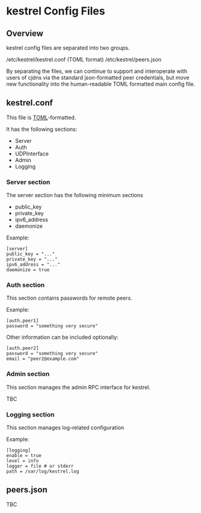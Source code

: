 # kestrel Config Files

## Overview

kestrel config files are separated into two groups. 

/etc/kestrel/kestrel.conf (TOML format)
/etc/kestrel/peers.json

By separating the files, we can continue to support and interoperate with users of cjdns via the standard json-formatted peer credentials, but move new functionality into the human-readable TOML formatted main config file.

## kestrel.conf

This file is [TOML](https://github.com/toml-lang/toml)-formatted.

It has the following sections:

* Server
* Auth
* UDPInterface
* Admin
* Logging 

### Server section

The server section has the following minimum sections
* public_key
* private_key
* ipv6_address
* daemonize

Example:

    [server]
    public_key = "..."
    private_key = "..."
    ipv6_address = "..."
    daemonize = true

### Auth section

This section contains passwords for remote peers.

Example:

    [auth.peer1]
    password = "something very secure"

Other information can be included optionally:

    [auth.peer2]
    password = "something very secure"
    email = "peer2@example.com"


### Admin section

This section manages the admin RPC interface for kestrel.

TBC

### Logging section

This section manages log-related configuration

Example:

    [logging]
    enable = true
    level = info
    logger = file # or stderr
    path = /var/log/kestrel.log

## peers.json

TBC